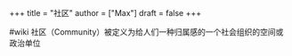 +++
title = "社区"
author = ["Max"]
draft = false
+++

\#wiki
社区（Community）被定义为给人们一种归属感的一个社会组织的空间或政治单位
